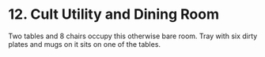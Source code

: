 # 12. Cult Utility and Dining Room

Two tables and 8 chairs occupy this otherwise bare room.
Tray with six dirty plates and mugs on it sits on one of 
the tables.
